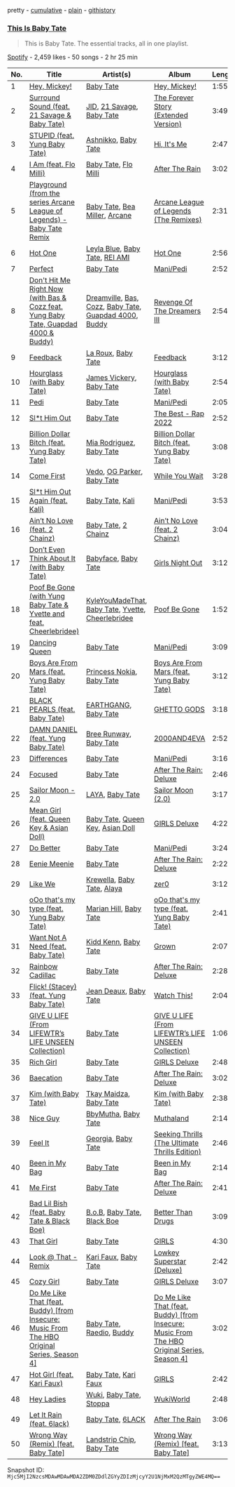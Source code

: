 pretty - [cumulative](/playlists/cumulative/37i9dQZF1DZ06evO2am4qZ.md) - [plain](/playlists/plain/37i9dQZF1DZ06evO2am4qZ) - [githistory](https://github.githistory.xyz/mackorone/spotify-playlist-archive/blob/main/playlists/plain/37i9dQZF1DZ06evO2am4qZ)

### [This Is Baby Tate](https://open.spotify.com/playlist/37i9dQZF1DZ06evO2am4qZ)

> This is Baby Tate\. The essential tracks, all in one playlist.

[Spotify](https://open.spotify.com/user/spotify) - 2,459 likes - 50 songs - 2 hr 25 min

| No. | Title | Artist(s) | Album | Length |
|---|---|---|---|---|
| 1 | [Hey, Mickey!](https://open.spotify.com/track/3RKjTYlQrtLXCq5ncswBPp) | [Baby Tate](https://open.spotify.com/artist/3IJ21966TwNZI24MwZHMu4) | [Hey, Mickey!](https://open.spotify.com/album/1kKF2bWhCvSNNmWFqQVFei) | 1:55 |
| 2 | [Surround Sound \(feat\. 21 Savage & Baby Tate\)](https://open.spotify.com/track/1udwFobQ1JoOdWPQrp2b6u) | [JID](https://open.spotify.com/artist/6U3ybJ9UHNKEdsH7ktGBZ7), [21 Savage](https://open.spotify.com/artist/1URnnhqYAYcrqrcwql10ft), [Baby Tate](https://open.spotify.com/artist/3IJ21966TwNZI24MwZHMu4) | [The Forever Story \(Extended Version\)](https://open.spotify.com/album/4rJDCELWL0fjdmN9Gn4f4g) | 3:49 |
| 3 | [STUPID \(feat\. Yung Baby Tate\)](https://open.spotify.com/track/6qNB2ChCVPepl5ZjVJJTUW) | [Ashnikko](https://open.spotify.com/artist/3PyJHH2wyfQK3WZrk9rpmP), [Baby Tate](https://open.spotify.com/artist/3IJ21966TwNZI24MwZHMu4) | [Hi, It's Me](https://open.spotify.com/album/5eKuModdAdZRmc51241r4D) | 2:47 |
| 4 | [I Am \(feat\. Flo Milli\)](https://open.spotify.com/track/4E7ZbuJH3NddjnMWLstkRq) | [Baby Tate](https://open.spotify.com/artist/3IJ21966TwNZI24MwZHMu4), [Flo Milli](https://open.spotify.com/artist/08PvCOlef4xdOr20jFSTPd) | [After The Rain](https://open.spotify.com/album/0ne4ND8fxiwMDH8OK0sAn6) | 3:02 |
| 5 | [Playground \(from the series Arcane League of Legends\) \- Baby Tate Remix](https://open.spotify.com/track/2TRtAPADsGBBXaEmXEh7dt) | [Baby Tate](https://open.spotify.com/artist/3IJ21966TwNZI24MwZHMu4), [Bea Miller](https://open.spotify.com/artist/1o2NpYGqHiCq7FoiYdyd1x), [Arcane](https://open.spotify.com/artist/57nPqD7z62gDdq37US9XJR) | [Arcane League of Legends \(The Remixes\)](https://open.spotify.com/album/6LUMiog4suQdCv2F31U9pq) | 2:31 |
| 6 | [Hot One](https://open.spotify.com/track/7fKF8XH5PkhbRcYC6h3AEL) | [Leyla Blue](https://open.spotify.com/artist/6HpIVA13SPof8sYuXRUfxj), [Baby Tate](https://open.spotify.com/artist/3IJ21966TwNZI24MwZHMu4), [REI AMI](https://open.spotify.com/artist/6U1dV7aL68N7Gb0Naq34V5) | [Hot One](https://open.spotify.com/album/0eLCiZEois6hUbUao44vi9) | 2:56 |
| 7 | [Perfect](https://open.spotify.com/track/44AlUStg32yZ3xwhhrUGxq) | [Baby Tate](https://open.spotify.com/artist/3IJ21966TwNZI24MwZHMu4) | [Mani/Pedi](https://open.spotify.com/album/1PggRLfABCLlNktVA64NDh) | 2:52 |
| 8 | [Don't Hit Me Right Now \(with Bas & Cozz feat\. Yung Baby Tate, Guapdad 4000 & Buddy\)](https://open.spotify.com/track/4ChD9wq9iakg5UdeSzmgPE) | [Dreamville](https://open.spotify.com/artist/1iNqsUDUraNWrj00bqssQG), [Bas](https://open.spotify.com/artist/70gP6Ry4Uo0Yx6uzPIdaiJ), [Cozz](https://open.spotify.com/artist/5oFkj1qSlyBUmV5d6Edgtq), [Baby Tate](https://open.spotify.com/artist/3IJ21966TwNZI24MwZHMu4), [Guapdad 4000](https://open.spotify.com/artist/0NcPKaSNIHAM2RfioH9vMT), [Buddy](https://open.spotify.com/artist/6PDLwWvgYNMfBRLqC1h5cJ) | [Revenge Of The Dreamers III](https://open.spotify.com/album/2n3quCZ0anEa46j2IveacI) | 2:54 |
| 9 | [Feedback](https://open.spotify.com/track/0EJi5ppofhn5rmeRvoIA10) | [La Roux](https://open.spotify.com/artist/3K2zB87GZv1krx031en5VA), [Baby Tate](https://open.spotify.com/artist/3IJ21966TwNZI24MwZHMu4) | [Feedback](https://open.spotify.com/album/3avEg43Aiv7ASXT9S33Dxu) | 3:12 |
| 10 | [Hourglass \(with Baby Tate\)](https://open.spotify.com/track/3CDiG5vHYkffRzHlgszkvU) | [James Vickery](https://open.spotify.com/artist/68tR0TsEKX89ID4fyBMgch), [Baby Tate](https://open.spotify.com/artist/3IJ21966TwNZI24MwZHMu4) | [Hourglass \(with Baby Tate\)](https://open.spotify.com/album/6FzAj18O3nbSrHrt2gu9Ve) | 2:54 |
| 11 | [Pedi](https://open.spotify.com/track/4W302qkLfaNUiqkkV6E6HT) | [Baby Tate](https://open.spotify.com/artist/3IJ21966TwNZI24MwZHMu4) | [Mani/Pedi](https://open.spotify.com/album/1PggRLfABCLlNktVA64NDh) | 2:05 |
| 12 | [Sl\*t Him Out](https://open.spotify.com/track/3cWrdzHB2AIijCA1AfR5C6) | [Baby Tate](https://open.spotify.com/artist/3IJ21966TwNZI24MwZHMu4) | [The Best \- Rap 2022](https://open.spotify.com/album/0XHaPL8kDFhVTI03LEmWNt) | 2:52 |
| 13 | [Billion Dollar Bitch \(feat\. Yung Baby Tate\)](https://open.spotify.com/track/2ERxhNVMT1Fd5fNyX6CIcW) | [Mia Rodriguez](https://open.spotify.com/artist/7Hsfh7YZzoyojYWQeMSHID), [Baby Tate](https://open.spotify.com/artist/3IJ21966TwNZI24MwZHMu4) | [Billion Dollar Bitch \(feat\. Yung Baby Tate\)](https://open.spotify.com/album/3fuXDz3sxWe8k9Ny9iqB0O) | 3:08 |
| 14 | [Come First](https://open.spotify.com/track/0W1ULIQlbqZzfH2wP5A3WN) | [Vedo](https://open.spotify.com/artist/3wVXTWabe3viT0jF7DfjOL), [OG Parker](https://open.spotify.com/artist/5hhgghBFkLDdMn93GW4x3I), [Baby Tate](https://open.spotify.com/artist/3IJ21966TwNZI24MwZHMu4) | [While You Wait](https://open.spotify.com/album/3L0ST7zHUCBnqXGNQmy2TL) | 3:28 |
| 15 | [Sl\*t Him Out Again \(feat\. Kali\)](https://open.spotify.com/track/1rFSc82CUMlFewowdZPRT8) | [Baby Tate](https://open.spotify.com/artist/3IJ21966TwNZI24MwZHMu4), [Kali](https://open.spotify.com/artist/1YRqgFNXqRyMDRr8ClS1NL) | [Mani/Pedi](https://open.spotify.com/album/1PggRLfABCLlNktVA64NDh) | 3:53 |
| 16 | [Ain’t No Love \(feat\. 2 Chainz\)](https://open.spotify.com/track/69TzD9PfuWekKoak6pAdcV) | [Baby Tate](https://open.spotify.com/artist/3IJ21966TwNZI24MwZHMu4), [2 Chainz](https://open.spotify.com/artist/17lzZA2AlOHwCwFALHttmp) | [Ain’t No Love \(feat\. 2 Chainz\)](https://open.spotify.com/album/4zVXUfWSP8ndHCQUW1a6HI) | 3:04 |
| 17 | [Don’t Even Think About It \(with Baby Tate\)](https://open.spotify.com/track/0RZJ2iTypYLPaN9bdQMuIK) | [Babyface](https://open.spotify.com/artist/3aVoqlJOYx31lH1gibGDt3), [Baby Tate](https://open.spotify.com/artist/3IJ21966TwNZI24MwZHMu4) | [Girls Night Out](https://open.spotify.com/album/20BluhELkpoDsYhUOpUMye) | 3:12 |
| 18 | [Poof Be Gone \(with Yung Baby Tate & Yvette and feat\. Cheerlebridee\)](https://open.spotify.com/track/7ddJSaMdfeSeCwJzOYcE2W) | [KyleYouMadeThat](https://open.spotify.com/artist/7qlye19Yivz8Iog1ueVGzw), [Baby Tate](https://open.spotify.com/artist/3IJ21966TwNZI24MwZHMu4), [Yvette](https://open.spotify.com/artist/5rirYSrpdHexU3pcU1ANrV), [Cheerlebridee](https://open.spotify.com/artist/2I6BKeCoduZbfZJzpSNwUj) | [Poof Be Gone](https://open.spotify.com/album/1MxPUBtYCzZ3qSxF5XUf9P) | 1:52 |
| 19 | [Dancing Queen](https://open.spotify.com/track/6CeSwg2uQVfz20KXwXqKZQ) | [Baby Tate](https://open.spotify.com/artist/3IJ21966TwNZI24MwZHMu4) | [Mani/Pedi](https://open.spotify.com/album/1PggRLfABCLlNktVA64NDh) | 3:09 |
| 20 | [Boys Are From Mars \(feat\. Yung Baby Tate\)](https://open.spotify.com/track/45amNYT3mAxl8Hh9A7J56g) | [Princess Nokia](https://open.spotify.com/artist/6lay1nwbE6hTx1jivysUAL), [Baby Tate](https://open.spotify.com/artist/3IJ21966TwNZI24MwZHMu4) | [Boys Are From Mars \(feat\. Yung Baby Tate\)](https://open.spotify.com/album/3CZncRuiQ8RRLLDFgLdZ4Y) | 3:12 |
| 21 | [BLACK PEARLS \(feat\. Baby Tate\)](https://open.spotify.com/track/495HEwAyUnkb6ki1bD9dhS) | [EARTHGANG](https://open.spotify.com/artist/5MbNzCW3qokGyoo9giHA3V), [Baby Tate](https://open.spotify.com/artist/3IJ21966TwNZI24MwZHMu4) | [GHETTO GODS](https://open.spotify.com/album/2NwAbsKSl0jrpFw7nyeX8v) | 3:18 |
| 22 | [DAMN DANIEL \(feat\. Yung Baby Tate\)](https://open.spotify.com/track/7yAhHmdoPORDtJIxtugoNY) | [Bree Runway](https://open.spotify.com/artist/58hqTaCiqGrMsNmmm3qL7w), [Baby Tate](https://open.spotify.com/artist/3IJ21966TwNZI24MwZHMu4) | [2000AND4EVA](https://open.spotify.com/album/4lmOcEBG9fJjc6UeMbttVt) | 2:52 |
| 23 | [Differences](https://open.spotify.com/track/7fMwzEtUwvaV45uArYs2Uv) | [Baby Tate](https://open.spotify.com/artist/3IJ21966TwNZI24MwZHMu4) | [Mani/Pedi](https://open.spotify.com/album/1PggRLfABCLlNktVA64NDh) | 3:16 |
| 24 | [Focused](https://open.spotify.com/track/0R86U2o1voaXPzvL5QrNWE) | [Baby Tate](https://open.spotify.com/artist/3IJ21966TwNZI24MwZHMu4) | [After The Rain: Deluxe](https://open.spotify.com/album/6GOBCr97vW3rl3Nea3H6Pe) | 2:46 |
| 25 | [Sailor Moon \- 2.0](https://open.spotify.com/track/1A7HVN4G4guzWvk2InwDTA) | [LAYA](https://open.spotify.com/artist/7JNff2HS8nrk3x0VZ5pT2X), [Baby Tate](https://open.spotify.com/artist/3IJ21966TwNZI24MwZHMu4) | [Sailor Moon \(2.0\)](https://open.spotify.com/album/2LA9W3pM9YWTtfQjAScZnz) | 3:17 |
| 26 | [Mean Girl \(feat\. Queen Key & Asian Doll\)](https://open.spotify.com/track/61HXix5FqC7fuqty8sQJ0r) | [Baby Tate](https://open.spotify.com/artist/3IJ21966TwNZI24MwZHMu4), [Queen Key](https://open.spotify.com/artist/3IhYHKVt0Q9vxCCwiCHahR), [Asian Doll](https://open.spotify.com/artist/4guK7U9J36z76E1tWecJ0J) | [GIRLS Deluxe](https://open.spotify.com/album/1Qj0GLSG3jwLnwDP36nDkZ) | 4:22 |
| 27 | [Do Better](https://open.spotify.com/track/6W55PELuIrhPwFAr9T64Df) | [Baby Tate](https://open.spotify.com/artist/3IJ21966TwNZI24MwZHMu4) | [Mani/Pedi](https://open.spotify.com/album/1PggRLfABCLlNktVA64NDh) | 3:24 |
| 28 | [Eenie Meenie](https://open.spotify.com/track/4SClznXpl6IEK4ese5MULZ) | [Baby Tate](https://open.spotify.com/artist/3IJ21966TwNZI24MwZHMu4) | [After The Rain: Deluxe](https://open.spotify.com/album/6GOBCr97vW3rl3Nea3H6Pe) | 2:22 |
| 29 | [Like We](https://open.spotify.com/track/0A2YRDNyOpVHJ9uBd83OCJ) | [Krewella](https://open.spotify.com/artist/0Cd6nHYwecCNM1sVEXKlYr), [Baby Tate](https://open.spotify.com/artist/3IJ21966TwNZI24MwZHMu4), [Alaya](https://open.spotify.com/artist/5MY5rCpGaLfcgRpocaw8EG) | [zer0](https://open.spotify.com/album/5orXIakLkSIQAi9XsHOWEb) | 3:12 |
| 30 | [oOo that's my type \(feat\. Yung Baby Tate\)](https://open.spotify.com/track/3hafGbhod5a1pRxeUrVD1O) | [Marian Hill](https://open.spotify.com/artist/1xHQO9GJIW9OXHxGBISYc5), [Baby Tate](https://open.spotify.com/artist/3IJ21966TwNZI24MwZHMu4) | [oOo that's my type \(feat\. Yung Baby Tate\)](https://open.spotify.com/album/12MXzGTIgDokAvCMR0qXHN) | 2:41 |
| 31 | [Want Not A Need \(feat\. Baby Tate\)](https://open.spotify.com/track/71sEDegC32gkp1Y0vdrAf9) | [Kidd Kenn](https://open.spotify.com/artist/5dkb0qOeUicNVLZKRGG92m), [Baby Tate](https://open.spotify.com/artist/3IJ21966TwNZI24MwZHMu4) | [Grown](https://open.spotify.com/album/0qg7zJ3vm8Mv7xtrrYYhQV) | 2:07 |
| 32 | [Rainbow Cadillac](https://open.spotify.com/track/43JD7xFlgcCV2OVOVXMbKp) | [Baby Tate](https://open.spotify.com/artist/3IJ21966TwNZI24MwZHMu4) | [After The Rain: Deluxe](https://open.spotify.com/album/6GOBCr97vW3rl3Nea3H6Pe) | 2:28 |
| 33 | [Flick! \(Stacey\) \(feat\. Yung Baby Tate\)](https://open.spotify.com/track/1I0etEWpAifqN3Ceq1ZMYt) | [Jean Deaux](https://open.spotify.com/artist/4JqpJeNOhP6bAkolNMLwFg), [Baby Tate](https://open.spotify.com/artist/3IJ21966TwNZI24MwZHMu4) | [Watch This!](https://open.spotify.com/album/4Vu0PtnR4eyViFmKZNpJqL) | 2:04 |
| 34 | [GIVE U LIFE \(From LIFEWTR’s LIFE UNSEEN Collection\)](https://open.spotify.com/track/7JCwTLIjLGpOT8QuQI1NkR) | [Baby Tate](https://open.spotify.com/artist/3IJ21966TwNZI24MwZHMu4) | [GIVE U LIFE \(From LIFEWTR’s LIFE UNSEEN Collection\)](https://open.spotify.com/album/4XG9ENFZoKawzarcGx6CWK) | 1:06 |
| 35 | [Rich Girl](https://open.spotify.com/track/6OKo3DVbM2tjl3sS83sTfi) | [Baby Tate](https://open.spotify.com/artist/3IJ21966TwNZI24MwZHMu4) | [GIRLS Deluxe](https://open.spotify.com/album/1Qj0GLSG3jwLnwDP36nDkZ) | 2:48 |
| 36 | [Baecation](https://open.spotify.com/track/34ukbJprybxATIMVL5ku4x) | [Baby Tate](https://open.spotify.com/artist/3IJ21966TwNZI24MwZHMu4) | [After The Rain: Deluxe](https://open.spotify.com/album/6GOBCr97vW3rl3Nea3H6Pe) | 3:02 |
| 37 | [Kim \(with Baby Tate\)](https://open.spotify.com/track/7ctUZZrE8nIerrGeC52Vkt) | [Tkay Maidza](https://open.spotify.com/artist/1kMPdZQVdUhMDKDWOJM5iK), [Baby Tate](https://open.spotify.com/artist/3IJ21966TwNZI24MwZHMu4) | [Kim \(with Baby Tate\)](https://open.spotify.com/album/7y4zc23S1ar6YUNEn56iOk) | 2:38 |
| 38 | [Nice Guy](https://open.spotify.com/track/5cThMoFV6XK0xCqEcNg6Jw) | [BbyMutha](https://open.spotify.com/artist/21C9Dbg9CD3Dv8NaD7iW8e), [Baby Tate](https://open.spotify.com/artist/3IJ21966TwNZI24MwZHMu4) | [Muthaland](https://open.spotify.com/album/6TXwuaX600F8N3s6Rpq04m) | 2:14 |
| 39 | [Feel It](https://open.spotify.com/track/71PUYOHINr5A64QxBywwsp) | [Georgia](https://open.spotify.com/artist/06knYh538h5SI7OAEF8ek3), [Baby Tate](https://open.spotify.com/artist/3IJ21966TwNZI24MwZHMu4) | [Seeking Thrills \(The Ultimate Thrills Edition\)](https://open.spotify.com/album/59UBi9ajKLenloyKokbmmZ) | 2:46 |
| 40 | [Been in My Bag](https://open.spotify.com/track/52S4G8jg4gtQQqImKb7iMC) | [Baby Tate](https://open.spotify.com/artist/3IJ21966TwNZI24MwZHMu4) | [Been in My Bag](https://open.spotify.com/album/5qthQyrJwdXFXsTkjWwXCO) | 2:14 |
| 41 | [Me First](https://open.spotify.com/track/0LhgsQDr1TtG4e21NVn7tS) | [Baby Tate](https://open.spotify.com/artist/3IJ21966TwNZI24MwZHMu4) | [After The Rain: Deluxe](https://open.spotify.com/album/6GOBCr97vW3rl3Nea3H6Pe) | 2:41 |
| 42 | [Bad Lil Bish \(feat\. Baby Tate & Black Boe\)](https://open.spotify.com/track/6pZFQmfGK8NnU0xrvK42ng) | [B.o.B](https://open.spotify.com/artist/5ndkK3dpZLKtBklKjxNQwT), [Baby Tate](https://open.spotify.com/artist/3IJ21966TwNZI24MwZHMu4), [Black Boe](https://open.spotify.com/artist/0H6CjdCp9GMNoFgMVALJOk) | [Better Than Drugs](https://open.spotify.com/album/1Z7KnOiOsVLzW2qkgYatxY) | 3:09 |
| 43 | [That Girl](https://open.spotify.com/track/1eGW9NUzLN1roVpWWyjVI8) | [Baby Tate](https://open.spotify.com/artist/3IJ21966TwNZI24MwZHMu4) | [GIRLS](https://open.spotify.com/album/3KExRXeulCEJWUYr6IP2lk) | 4:30 |
| 44 | [Look @ That \- Remix](https://open.spotify.com/track/6DsuRfvs19wzZ5Vp26mus1) | [Kari Faux](https://open.spotify.com/artist/4c2ighP1wj8E5dVGJDCOiB), [Baby Tate](https://open.spotify.com/artist/3IJ21966TwNZI24MwZHMu4) | [Lowkey Superstar \(Deluxe\)](https://open.spotify.com/album/3UGsdfFc2kZBLZhu3YbkF3) | 2:42 |
| 45 | [Cozy Girl](https://open.spotify.com/track/5UQTIbzWoACFGsMnvBZVMS) | [Baby Tate](https://open.spotify.com/artist/3IJ21966TwNZI24MwZHMu4) | [GIRLS Deluxe](https://open.spotify.com/album/1Qj0GLSG3jwLnwDP36nDkZ) | 3:07 |
| 46 | [Do Me Like That \(feat\. Buddy\) \[from Insecure: Music From The HBO Original Series, Season 4\]](https://open.spotify.com/track/3SbeHIDfwxUYdDFfjg8wmY) | [Baby Tate](https://open.spotify.com/artist/3IJ21966TwNZI24MwZHMu4), [Raedio](https://open.spotify.com/artist/0txgDz2yNToARuN2vD7SWD), [Buddy](https://open.spotify.com/artist/6PDLwWvgYNMfBRLqC1h5cJ) | [Do Me Like That \(feat\. Buddy\) \[from Insecure: Music From The HBO Original Series, Season 4\]](https://open.spotify.com/album/6PVHwuJPqw70S9a0BHPEEd) | 3:02 |
| 47 | [Hot Girl \(feat\. Kari Faux\)](https://open.spotify.com/track/1p2ZhlXPJ1CdEKEcl4naXs) | [Baby Tate](https://open.spotify.com/artist/3IJ21966TwNZI24MwZHMu4), [Kari Faux](https://open.spotify.com/artist/4c2ighP1wj8E5dVGJDCOiB) | [GIRLS](https://open.spotify.com/album/3KExRXeulCEJWUYr6IP2lk) | 2:42 |
| 48 | [Hey Ladies](https://open.spotify.com/track/5CxEjGBDDT1Bf2ifds33Op) | [Wuki](https://open.spotify.com/artist/6Se1y4vDcu9fVHLqdj1N3q), [Baby Tate](https://open.spotify.com/artist/3IJ21966TwNZI24MwZHMu4), [Stoppa](https://open.spotify.com/artist/0XM0fHfVDa2UgDJOrE1woZ) | [WukiWorld](https://open.spotify.com/album/2Wa2Q6AhkbVvlpu1Wuz8Ir) | 2:48 |
| 49 | [Let It Rain \(feat\. 6lack\)](https://open.spotify.com/track/59Vf2uyRLPrVqXkCKRhyjE) | [Baby Tate](https://open.spotify.com/artist/3IJ21966TwNZI24MwZHMu4), [6LACK](https://open.spotify.com/artist/4IVAbR2w4JJNJDDRFP3E83) | [After The Rain](https://open.spotify.com/album/0ne4ND8fxiwMDH8OK0sAn6) | 3:06 |
| 50 | [Wrong Way \(Remix\) \[feat\. Baby Tate\]](https://open.spotify.com/track/3pc2kn6ni9AsB7ZfoKUvHH) | [Landstrip Chip](https://open.spotify.com/artist/30bCJGAVNB4s6UkQy8a87a), [Baby Tate](https://open.spotify.com/artist/3IJ21966TwNZI24MwZHMu4) | [Wrong Way \(Remix\) \[feat\. Baby Tate\]](https://open.spotify.com/album/182Nr8zqQ7AwtSDt24lhAu) | 3:13 |

Snapshot ID: `Mjc5MjI2NzcsMDAwMDAwMDA2ZDM0ZDdlZGYyZDIzMjcyY2U1NjMxM2QzMTgyZWE4MQ==`
